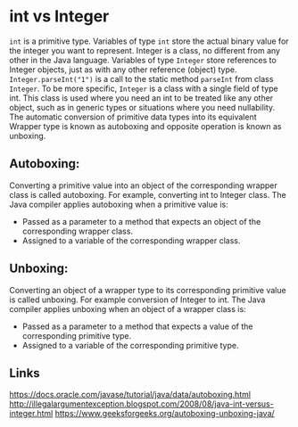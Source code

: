 # int vs Integer

`int` is a primitive type. Variables of type `int` store the actual binary value for the integer you want to represent. Integer is a class, no different from any other in the Java language. Variables of type `Integer` store references to Integer objects, just as with any other reference (object) type. `Integer.parseInt("1")` is a call to the static method `parseInt` from class `Integer`. To be more specific, `Integer` is a class with a single field of type int. This class is used where you need an int to be treated like any other object, such as in generic types or situations where you need nullability. The automatic conversion of primitive data types into its equivalent Wrapper type is known as autoboxing and opposite operation is known as unboxing.

## Autoboxing: 
Converting a primitive value into an object of the corresponding wrapper class is called autoboxing. For example, converting int to Integer class. The Java compiler applies autoboxing when a primitive value is:
- Passed as a parameter to a method that expects an object of the corresponding wrapper class.
- Assigned to a variable of the corresponding wrapper class.

## Unboxing: 
Converting an object of a wrapper type to its corresponding primitive value is called unboxing. For example conversion of Integer to int. The Java compiler applies unboxing when an object of a wrapper class is:
- Passed as a parameter to a method that expects a value of the corresponding primitive type.
- Assigned to a variable of the corresponding primitive type.

## Links
https://docs.oracle.com/javase/tutorial/java/data/autoboxing.html
http://illegalargumentexception.blogspot.com/2008/08/java-int-versus-integer.html
https://www.geeksforgeeks.org/autoboxing-unboxing-java/
